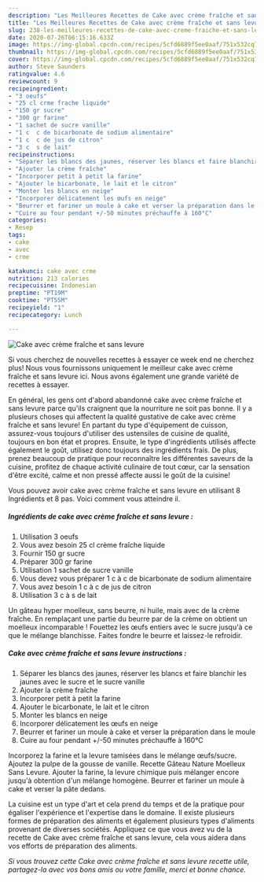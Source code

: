 ```yaml
---
description: "Les Meilleures Recettes de Cake avec crème fraîche et sans levure"
title: "Les Meilleures Recettes de Cake avec crème fraîche et sans levure"
slug: 238-les-meilleures-recettes-de-cake-avec-creme-fraiche-et-sans-levure
date: 2020-07-26T06:15:16.633Z
image: https://img-global.cpcdn.com/recipes/5cfd6889f5ee0aaf/751x532cq70/cake-avec-creme-fraiche-et-sans-levure-photo-principale-de-la-recette.jpg
thumbnail: https://img-global.cpcdn.com/recipes/5cfd6889f5ee0aaf/751x532cq70/cake-avec-creme-fraiche-et-sans-levure-photo-principale-de-la-recette.jpg
cover: https://img-global.cpcdn.com/recipes/5cfd6889f5ee0aaf/751x532cq70/cake-avec-creme-fraiche-et-sans-levure-photo-principale-de-la-recette.jpg
author: Steve Saunders
ratingvalue: 4.6
reviewcount: 9
recipeingredient:
- "3 oeufs"
- "25 cl crme frache liquide"
- "150 gr sucre"
- "300 gr farine"
- "1 sachet de sucre vanille"
- "1 c  c de bicarbonate de sodium alimentaire"
- "1 c  c de jus de citron"
- "3 c  s de lait"
recipeinstructions:
- "Séparer les blancs des jaunes, réserver les blancs et faire blanchir les jaunes avec le sucre et le sucre vanille"
- "Ajouter la crème fraîche"
- "Incorporer petit à petit la farine"
- "Ajouter le bicarbonate, le lait et le citron"
- "Monter les blancs en neige"
- "Incorporer délicatement les œufs en neige"
- "Beurrer et fariner un moule à cake et verser la préparation dans le moule"
- "Cuire au four pendant +/-50 minutes préchauffe à 160°C"
categories:
- Resep
tags:
- cake
- avec
- crme

katakunci: cake avec crme 
nutrition: 213 calories
recipecuisine: Indonesian
preptime: "PT19M"
cooktime: "PT55M"
recipeyield: "1"
recipecategory: Lunch

---
```



![Cake avec crème fraîche et sans levure](https://img-global.cpcdn.com/recipes/5cfd6889f5ee0aaf/751x532cq70/cake-avec-creme-fraiche-et-sans-levure-photo-principale-de-la-recette.jpg)

Si vous cherchez de nouvelles recettes à essayer ce week end ne cherchez plus! Nous vous fournissons uniquement le meilleur cake avec crème fraîche et sans levure ici. Nous avons également une grande variété de recettes à essayer.

En général, les gens ont d'abord abandonné cake avec crème fraîche et sans levure parce qu'ils craignent que la nourriture ne soit pas bonne. Il y a plusieurs choses qui affectent la qualité gustative de cake avec crème fraîche et sans levure! En partant du type d'équipement de cuisson, assurez-vous toujours d'utiliser des ustensiles de cuisine de qualité, toujours en bon état et propres. Ensuite, le type d'ingrédients utilisés affecte également le goût, utilisez donc toujours des ingrédients frais. De plus, prenez beaucoup de pratique pour reconnaître les différentes saveurs de la cuisine, profitez de chaque activité culinaire de tout cœur, car la sensation d'être excité, calme et non pressé affecte aussi le goût de la cuisine!

<!--inarticleads1-->

Vous pouvez avoir cake avec crème fraîche et sans levure en utilisant 8 Ingrédients et 8 pas. Voici comment vous atteindre il.

##### Ingrédients de cake avec crème fraîche et sans levure :

1. Utilisation 3 oeufs
1. Vous avez besoin 25 cl crème fraîche liquide
1. Fournir 150 gr sucre
1. Préparer 300 gr farine
1. Utilisation 1 sachet de sucre vanille
1. Vous devez vous préparer 1 c à c de bicarbonate de sodium alimentaire
1. Vous avez besoin 1 c à c de jus de citron
1. Utilisation 3 c à s de lait


Un gâteau hyper moelleux, sans beurre, ni huile, mais avec de la crème fraîche. En remplaçant une partie du beurre par de la crème on obtient un moelleux incomparable ! Fouettez les œufs entiers avec le sucre jusqu&#39;à ce que le mélange blanchisse. Faites fondre le beurre et laissez-le refroidir. 

<!--inarticleads2-->

##### Cake avec crème fraîche et sans levure instructions :

1. Séparer les blancs des jaunes, réserver les blancs et faire blanchir les jaunes avec le sucre et le sucre vanille
1. Ajouter la crème fraîche
1. Incorporer petit à petit la farine
1. Ajouter le bicarbonate, le lait et le citron
1. Monter les blancs en neige
1. Incorporer délicatement les œufs en neige
1. Beurrer et fariner un moule à cake et verser la préparation dans le moule
1. Cuire au four pendant +/-50 minutes préchauffe à 160°C


Incorporez la farine et la levure tamisées dans le mélange œufs/sucre. Ajoutez la pulpe de la gousse de vanille. Recette Gâteau Nature Moelleux Sans Levure. Ajouter la farine, la levure chimique puis mélanger encore jusqu&#39;à obtention d&#39;un mélange homogène. Beurrer et fariner un moule à cake et verser la pâte dedans. 

<!--inarticleads1-->

<p>
La cuisine est un type d'art et cela prend du temps et de la pratique pour égaliser l'expérience et l'expertise dans le domaine. Il existe plusieurs formes de préparation des aliments et également plusieurs types d'aliments provenant de diverses sociétés. Appliquez ce que vous avez vu de la recette de Cake avec crème fraîche et sans levure, cela vous aidera dans vos efforts de préparation des aliments.
</p>

<p>
<i>Si vous trouvez cette Cake avec crème fraîche et sans levure recette utile, partagez-la avec vos bons amis ou votre famille, merci et bonne chance.</i>
</p>
